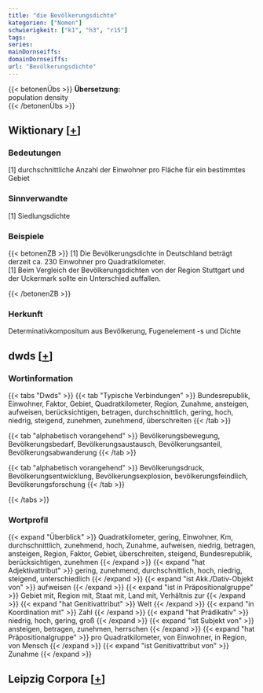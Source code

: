```yaml
---
title: "die Bevölkerungsdichte"
kategorien: ["Nomen"]
schwierigkeit: ["k1", "h3", "r15"]
tags:
series:
mainDornseiffs:
domainDornseiffs:
url: "Bevölkerungsdichte"
---
```


{{< betonenÜbs >}}
**Übersetzung:**  
population density  
{{< /betonenÜbs >}}

## Wiktionary [[+](https://de.wiktionary.org/wiki/Bevölkerungsdichte)]

### Bedeutungen
[1] durchschnittliche Anzahl der Einwohner pro Fläche für ein bestimmtes Gebiet  

### Sinnverwandte
[1] Siedlungsdichte  

### Beispiele
{{< betonenZB >}}
[1] Die Bevölkerungsdichte in Deutschland beträgt derzeit ca. 230 Einwohner pro Quadratkilometer.  
[1] Beim Vergleich der Bevölkerungsdichten von der Region Stuttgart und der Uckermark sollte ein Unterschied auffallen.  

{{< /betonenZB >}}
### Herkunft
Determinativkompositum aus Bevölkerung, Fugenelement -s und Dichte  



## dwds [[+](https://www.dwds.de/wb/Bevölkerungsdichte)]

### Wortinformation
{{< tabs "Dwds" >}}
{{< tab "Typische Verbindungen" >}}
Bundesrepublik, Einwohner, Faktor, Gebiet, Quadratkilometer, Region, Zunahme, ansteigen, aufweisen, berücksichtigen, betragen, durchschnittlich, gering, hoch, niedrig, steigend, zunehmen, zunehmend, überschreiten
{{< /tab >}}

{{< tab "alphabetisch vorangehend" >}}
Bevölkerungsbewegung, Bevölkerungsbedarf, Bevölkerungsaustausch, Bevölkerungsanteil, Bevölkerungsabwanderung
{{< /tab >}}

{{< tab "alphabetisch vorangehend" >}}
Bevölkerungsdruck, Bevölkerungsentwicklung, Bevölkerungsexplosion, bevölkerungsfeindlich, Bevölkerungsforschung
{{< /tab >}}

{{< /tabs >}}

### Wortprofil
{{< expand "Überblick" >}} Quadratkilometer, gering, Einwohner, Km, durchschnittlich, zunehmend, hoch, Zunahme, aufweisen, niedrig, betragen, ansteigen, Region, Faktor, Gebiet, überschreiten, steigend, Bundesrepublik, berücksichtigen, zunehmen {{< /expand >}}
{{< expand "hat Adjektivattribut" >}} gering, zunehmend, durchschnittlich, hoch, niedrig, steigend, unterschiedlich {{< /expand >}}
{{< expand "ist Akk./Dativ-Objekt von" >}} aufweisen {{< /expand >}}
{{< expand "ist in Präpositionalgruppe" >}} Gebiet mit, Region mit, Staat mit, Land mit, Verhältnis zur {{< /expand >}}
{{< expand "hat Genitivattribut" >}} Welt {{< /expand >}}
{{< expand "in Koordination mit" >}} Zahl {{< /expand >}}
{{< expand "hat Prädikativ" >}} niedrig, hoch, gering, groß {{< /expand >}}
{{< expand "ist Subjekt von" >}} ansteigen, betragen, zunehmen, herrschen {{< /expand >}}
{{< expand "hat Präpositionalgruppe" >}} pro Quadratkilometer, von Einwohner, in Region, von Mensch {{< /expand >}}
{{< expand "ist Genitivattribut von" >}} Zunahme {{< /expand >}}

## Leipzig Corpora [[+](https://corpora.uni-leipzig.de/en/res?word=Bevölkerungsdichte&corpusId=deu_newscrawl-public_2018)]

